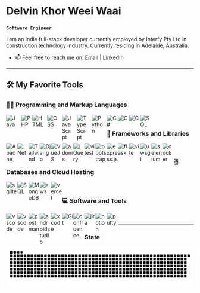 # Delvin Khor Weei Waai

**`Software Engineer`**

I am an indie full-stack developer currently employed by Interfy Pty Ltd in construction technology industry. Currently residing in Adelaide, Australia.
- 📫 Feel free to reach me on: 
[Email](weeiwaai02@gmail.com) |
[LinkedIn](https://www.linkedin.com/in/weei-waai-50b482176)

---

## 🛠️ My Favorite Tools


  <h3>👨‍💻 Programming and Markup Languages</h3>

  <p>
    <img align="left" alt="Java" width="30px" style="padding-right:10px;" src="https://cdn.jsdelivr.net/gh/devicons/devicon/icons/java/java-original.svg"/>
    <img align="left" alt="PHP" width="30px" src="https://cdn.jsdelivr.net/gh/devicons/devicon@latest/icons/php/php-original.svg" />
    <img align="left" alt="HTML" width="30px" style="padding-right:10px;" src="https://cdn.jsdelivr.net/gh/devicons/devicon/icons/html5/html5-plain.svg" />
    <img align="left" alt="CSS" width="30px" style="padding-right:10px;" src="https://cdn.jsdelivr.net/gh/devicons/devicon/icons/css3/css3-plain.svg" />
    <img align="left" alt="JavaScript" width="30px" style="padding-right:10px;" src="https://cdn.jsdelivr.net/gh/devicons/devicon/icons/javascript/javascript-plain.svg" />
    <img align="left" alt="TypeScript" width="30px" style="padding-right:10px;" src="https://cdn.jsdelivr.net/gh/devicons/devicon/icons/typescript/typescript-plain.svg" />
    <img align="left" alt="Python" width="30px" style="padding-right:10px;" src="https://cdn.jsdelivr.net/gh/devicons/devicon/icons/python/python-plain.svg" />
    <img align="left" alt="C#" width="30px" src="https://cdn.jsdelivr.net/gh/devicons/devicon@latest/icons/csharp/csharp-original.svg" />
    <img align="left" alt="C" width="30px"src="https://cdn.jsdelivr.net/gh/devicons/devicon@latest/icons/c/c-original.svg" />
    <img align="left" alt="C" width="30px" src="https://cdn.jsdelivr.net/gh/devicons/devicon@latest/icons/c/c-original.svg" />
    <img align="left" alt="SQL" width="30px" src="https://cdn.jsdelivr.net/gh/devicons/devicon@latest/icons/mysql/mysql-original.svg" />

  </p>

  </br>

  <h3>🧰 Frameworks and Libraries</h3>

  <p>
    <img align="left" alt="Apache" width="30px" src="https://cdn.jsdelivr.net/gh/devicons/devicon@latest/icons/apache/apache-original.svg" />
    <img align="left" alt=".Net" width="30px" src="https://cdn.jsdelivr.net/gh/devicons/devicon@latest/icons/dot-net/dot-net-original.svg" />
    <img align="left" alt="Tailwind" width="30px"src="https://cdn.jsdelivr.net/gh/devicons/devicon@latest/icons/tailwindcss/tailwindcss-original-wordmark.svg" />
    <img align="left" alt="Django" width="30px" src="https://cdn.jsdelivr.net/gh/devicons/devicon@latest/icons/django/django-plain.svg" />
    <img align="left" alt="VueJS" width="30px" src="https://cdn.jsdelivr.net/gh/devicons/devicon@latest/icons/vuejs/vuejs-original.svg" />
    <img align="left" alt="adonis" width="30px" src="https://cdn.jsdelivr.net/gh/devicons/devicon@latest/icons/adonisjs/adonisjs-original.svg" />
    <img align="left" alt="jQuery" width="30px" src="https://cdn.jsdelivr.net/gh/devicons/devicon@latest/icons/jquery/jquery-original.svg" />
    <img align="left" alt="vitest" width="30px" src="https://cdn.jsdelivr.net/gh/devicons/devicon@latest/icons/vitest/vitest-original.svg" />
    <img align="left" alt="bootstrap" width="30px" src="https://cdn.jsdelivr.net/gh/devicons/devicon@latest/icons/bootstrap/bootstrap-original.svg" />
    <img align="left" alt="express.js" width="30px" src="https://cdn.jsdelivr.net/gh/devicons/devicon@latest/icons/express/express-original.svg"  />
    <img align="left" alt="flask" width="30px" src="https://cdn.jsdelivr.net/gh/devicons/devicon@latest/icons/flask/flask-original.svg" />
    <img align="left" alt="vite" width="30px" src="https://cdn.jsdelivr.net/gh/devicons/devicon@latest/icons/vitejs/vitejs-original.svg" />
    <img align="left" alt="uwsgi" width="30px" src="https://cdn.jsdelivr.net/gh/devicons/devicon@latest/icons/uwsgi/uwsgi-plain.svg" />
    <img align="left" alt="selenium" width="30px"  src="https://cdn.jsdelivr.net/gh/devicons/devicon@latest/icons/selenium/selenium-original.svg" />
    <img align="left" alt="docker" width="30px" src="https://cdn.jsdelivr.net/gh/devicons/devicon@latest/icons/docker/docker-original.svg" />


  </p>

  </br>

  <h3>🗄️ Databases and Cloud Hosting</h3>

  <p>
    <img align="left" alt="sqlite" width="30px" src="https://cdn.jsdelivr.net/gh/devicons/devicon@latest/icons/sqlite/sqlite-original.svg" />
    <img align="left" alt="SQL" width="30px" src="https://cdn.jsdelivr.net/gh/devicons/devicon@latest/icons/mysql/mysql-original.svg" />
    <img align="left" alt="MongoDB" width="30px" src="https://cdn.jsdelivr.net/gh/devicons/devicon@latest/icons/mongodb/mongodb-original.svg" />
    <img align="left" alt="aws" width="30px" src="https://cdn.jsdelivr.net/gh/devicons/devicon@latest/icons/amazonwebservices/amazonwebservices-original-wordmark.svg" />
    <img align="left" alt="vercel" width="30px" src="https://cdn.jsdelivr.net/gh/devicons/devicon@latest/icons/vercel/vercel-original.svg" />

  </p>

  </br>

  <h3>💻 Software and Tools</h3>

  <p>
    <img align="left" alt="vscode" width="30px" src="https://cdn.jsdelivr.net/gh/devicons/devicon@latest/icons/vscode/vscode-original.svg" />
    <img align="left" alt="vscode" width="30px" src="https://cdn.jsdelivr.net/gh/devicons/devicon@latest/icons/visualstudio/visualstudio-original.svg" />
    <img align="left" alt="postman" width="30px" src="https://cdn.jsdelivr.net/gh/devicons/devicon@latest/icons/postman/postman-original.svg" />
    <img align="left" alt="androidstudio" width="30px" src="https://cdn.jsdelivr.net/gh/devicons/devicon@latest/icons/androidstudio/androidstudio-original.svg" />
    <img align="left" alt="xcode" width="30px" src="https://cdn.jsdelivr.net/gh/devicons/devicon@latest/icons/xcode/xcode-original.svg" />
    <img align="left" alt="Git" width="30px"  src="https://cdn.jsdelivr.net/gh/devicons/devicon/icons/git/git-original.svg" />
    <img align="left" alt="confluence" width="30px" src="https://cdn.jsdelivr.net/gh/devicons/devicon@latest/icons/confluence/confluence-original.svg" />
    <img align="left" alt="jira" width="30px" src="https://cdn.jsdelivr.net/gh/devicons/devicon@latest/icons/jira/jira-original.svg" />
    <img align="left" alt="notion" width="30px"  src="https://cdn.jsdelivr.net/gh/devicons/devicon@latest/icons/notion/notion-original.svg" />
    <img align="left" alt="putty" width="30px"  src="https://cdn.jsdelivr.net/gh/devicons/devicon@latest/icons/putty/putty-original.svg" />

  </p>
</details>

<br />

---


### State
![Snake animation](https://github.com/delvin02/delvin02/blob/output/github-contribution-grid-snake-dark.svg)

